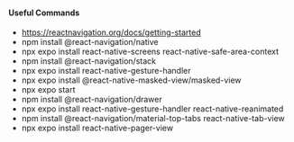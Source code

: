 
#### Useful Commands
* https://reactnavigation.org/docs/getting-started
* npm install @react-navigation/native
* npx expo install react-native-screens react-native-safe-area-context
* npm install @react-navigation/stack
* npx expo install react-native-gesture-handler
* npx expo install @react-native-masked-view/masked-view
* npx expo start
* npm install @react-navigation/drawer
* npx expo install react-native-gesture-handler react-native-reanimated
* npm install @react-navigation/material-top-tabs react-native-tab-view
* npx expo install react-native-pager-view